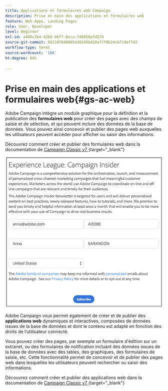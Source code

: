 ```yaml
---
title: Applications et formulaires web Campaign
description: Prise en main des applications et formulaires web
feature: Web Apps, Landing Pages
role: User, Developer
level: Beginner
exl-id: a460c1b4-4266-46ff-8cca-748050afd579
source-git-commit: 061197048885a30249bd18af7f8b24cb71def742
workflow-type: tm+mt
source-wordcount: '166'
ht-degree: 84%

---
```


# Prise en main des applications et formulaires web{#gs-ac-web}

Adobe Campaign intègre un module graphique pour la définition et la publication des **formulaires web** pour créer des pages avec des champs de saisie et de sélection, et qui peuvent inclure des données de la base de données. Vous pouvez ainsi concevoir et publier des pages web auxquelles les utilisateurs peuvent accéder pour afficher ou saisir des informations.

Découvrez comment créer et publier des formulaires web dans la documentation de [Campaign Classic v7 &#x200B;](https://experienceleague.adobe.com/docs/campaign-classic/using/designing-content/web-forms/about-web-forms.html?lang=fr#designing-content){target="_blank"}

![](assets/sample.png)

Adobe Campaign vous permet également de créer et de publier des **applications web** dynamiques et interactives, composées de données issues de la base de données et dont le contenu est adapté en fonction des droits de l’utilisateur connecté.

Vous pouvez créer des pages, par exemple un formulaire d&#39;édition sur un extranet, ou des formulaires de notification incluant des données issues de la base de données avec des tables, des graphiques, des formulaires de saisie, etc. Cette fonctionnalité permet de concevoir et de publier des pages web dans lesquelles les utilisateurs peuvent rechercher ou saisir des informations.

Découvrez comment créer et publier des applications web dans la documentation de [Campaign Classic v7 &#x200B;](https://experienceleague.adobe.com/docs/campaign-classic/using/designing-content/web-applications/about-web-applications.html?lang=fr#designing-content){target="_blank"}
